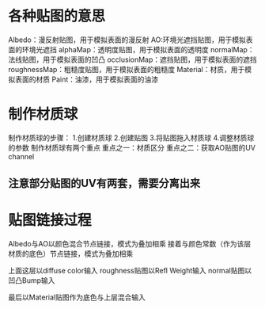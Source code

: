# 各种贴图的意思

Albedo：漫反射贴图，用于模拟表面的漫反射
AO:环境光遮挡贴图，用于模拟表面的环境光遮挡
alphaMap：透明度贴图，用于模拟表面的透明度
normalMap：法线贴图，用于模拟表面的凹凸
occlusionMap：遮挡贴图，用于模拟表面的遮挡
roughnessMap：粗糙度贴图，用于模拟表面的粗糙度
Material：材质，用于模拟表面的材质
Paint：油漆，用于模拟表面的油漆

# 制作材质球
制作材质球的步骤：
1.创建材质球
2.创建贴图
3.将贴图拖入材质球
4.调整材质球的参数
制作材质球有两个重点
重点之一：材质区分
重点之二：获取AO贴图的UV channel


## 注意部分贴图的UV有两套，需要分离出来

# 贴图链接过程
Albedo与AO以颜色混合节点链接，模式为叠加相乘
接着与颜色常数（作为该层材质的底色）节点链接，模式为叠加相乘

上面这层以diffuse color输入
roughness贴图以Refl Weight输入
normal贴图以凹凸Bump输入

最后以Material贴图作为底色与上层混合输入